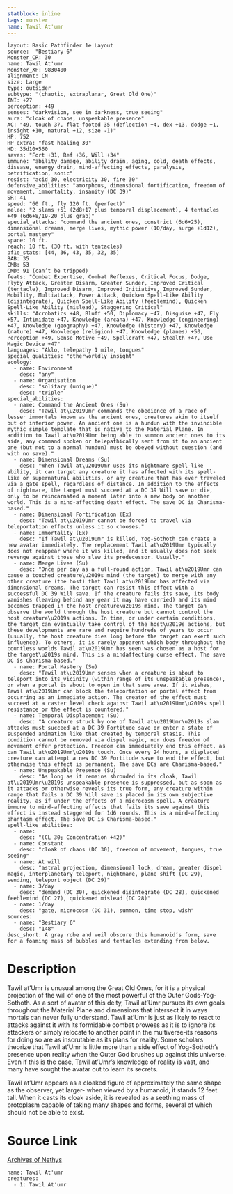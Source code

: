 ```yaml
---
statblock: inline
tags: monster
name: Tawil At'umr
---
```

```statblock
layout: Basic Pathfinder 1e Layout
source:  "Bestiary 6"
Monster_CR: 30
name: Tawil At'umr
Monster_XP: 9830400
alignment: CN
size: Large
type: outsider
subtype: "(chaotic, extraplanar, Great Old One)"
INI: +27
perception: +49
senses: "darkvision, see in darkness, true seeing"
aura: "cloak of chaos, unspeakable presence"
AC: "49, touch 37, flat-footed 35 (deflection +4, dex +13, dodge +1, insight +10, natural +12, size -1)"
HP: 752
HP_extra: "fast healing 30"
HD: 35d10+560
saves: "Fort +31, Ref +36, Will +34"
immune: "ability damage, ability drain, aging, cold, death effects, disease, energy drain, mind-affecting effects, paralysis, petrification, sonic"
resist: "acid 30, electricity 30, fire 30"
defensive_abilities: "amorphous, dimensional fortification, freedom of movement, immortality, insanity (DC 39)"
SR: 41
speed: "60 ft., fly 120 ft. (perfect)"
melee: "2 slams +51 (2d8+17 plus temporal displacement), 4 tentacles +49 (6d6+8/19-20 plus grab)"
special_attacks: "command the ancient ones, constrict (6d6+25), dimensional dreams, merge lives, mythic power (10/day, surge +1d12), portal mastery"
space: 10 ft.
reach: 10 ft. (30 ft. with tentacles)
pf1e_stats: [44, 36, 43, 35, 32, 35]
BAB: 35
CMB: 53
CMD: 91 (can’t be tripped)
feats: "Combat Expertise, Combat Reflexes, Critical Focus, Dodge, Flyby Attack, Greater Disarm, Greater Sunder, Improved Critical (tentacle), Improved Disarm, Improved Initiative, Improved Sunder, Mobility, Multiattack, Power Attack, Quicken Spell-Like Ability (disintegrate), Quicken Spell-Like Ability (feeblemind), Quicken Spell-Like Ability (mislead), Staggering Critical"
skills: "Acrobatics +48, Bluff +50, Diplomacy +47, Disguise +47, Fly +57, Intimidate +47, Knowledge (arcana) +47, Knowledge (engineering) +47, Knowledge (geography) +47, Knowledge (history) +47, Knowledge (nature) +47, Knowledge (religion) +47, Knowledge (planes) +50, Perception +49, Sense Motive +49, Spellcraft +47, Stealth +47, Use Magic Device +47"
languages: "Aklo, telepathy 1 mile, tongues"
special_qualities: "otherworldly insight"
ecology:
  - name: Environment
    desc: "any"
  - name: Organisation
    desc: "solitary (unique)"
    desc: "triple"
special_abilities:
  - name: Command the Ancient Ones (Su)
    desc: "Tawil at\u2019Umr commands the obedience of a race of lesser immortals known as the ancient ones, creatures akin to itself but of inferior power. An ancient one is a hundun with the invincible mythic simple template that is native to the Material Plane. In addition to Tawil at\u2019Umr being able to summon ancient ones to its side, any command spoken or telepathically sent from it to an ancient one (but not to a normal hundun) must be obeyed without question (and with no save)."
  - name: Dimensional Dreams (Su)
    desc: "When Tawil at\u2019Umr uses its nightmare spell-like ability, it can target any creature it has affected with its spell-like or supernatural abilities, or any creature that has ever traveled via a gate spell, regardless of distance. In addition to the effects of nightmare, the target must succeed at a DC 39 Will save or die, only to be reincarnated a moment later into a new body on another world. This is a mind-affecting death effect. The save DC is Charisma-based."
  - name: Dimensional Fortification (Ex)
    desc: "Tawil at\u2019Umr cannot be forced to travel via teleportation effects unless it so chooses."
  - name: Immortality (Ex)
    desc: "If Tawil at\u2019Umr is killed, Yog-Sothoth can create a new avatar immediately. The replacement Tawil at\u2019Umr typically does not reappear where it was killed, and it usually does not seek revenge against those who slew its predecessor. Usually."
  - name: Merge Lives (Su)
    desc: "Once per day as a full-round action, Tawil at\u2019Umr can cause a touched creature\u2019s mind (the target) to merge with any other creature (the host) that Tawil at\u2019Umr has affected via dimensional dreams. The target can resist this effect with a successful DC 39 Will save. If the creature fails its save, its body vanishes (leaving behind any gear it may have carried) and its mind becomes trapped in the host creature\u2019s mind. The target can observe the world through the host creature but cannot control the host creature\u2019s actions. In time, or under certain conditions, the target can eventually take control of the host\u2019s actions, but these developments are rare and require hundreds of years to occur (usually, the host creature dies long before the target can exert such influence). To others, it is rarely apparent which body throughout the countless worlds Tawil at\u2019Umr has seen was chosen as a host for the target\u2019s mind. This is a mindaffecting curse effect. The save DC is Charisma-based."
  - name: Portal Mastery (Su)
    desc: "Tawil at\u2019Umr senses when a creature is about to teleport into its vicinity (within range of its unspeakable presence), or when a portal is about to open in that same area. If it wishes, Tawil at\u2019Umr can block the teleportation or portal effect from occurring as an immediate action. The creator of the effect must succeed at a caster level check against Tawil at\u2019Umr\u2019s spell resistance or the effect is countered."
  - name: Temporal Displacement (Su)
    desc: "A creature struck by one of Tawil at\u2019Umr\u2019s slam attacks must succeed at a DC 39 Fortitude save or enter a state of suspended animation like that created by temporal stasis. This condition cannot be removed via dispel magic, nor does freedom of movement offer protection. Freedom can immediately end this effect, as can Tawil at\u2019Umr\u2019s touch. Once every 24 hours, a displaced creature can attempt a new DC 39 Fortitude save to end the effect, but otherwise this effect is permanent. The save DCs are Charisma-based."
  - name: Unspeakable Presence (Su)
    desc: "As long as it remains shrouded in its cloak, Tawil at\u2019Umr\u2019s unspeakable presence is suppressed, but as soon as it attacks or otherwise reveals its true form, any creature within range that fails a DC 39 Will save is placed in its own subjective reality, as if under the effects of a microcosm spell. A creature immune to mind-affecting effects that fails its save against this effect is instead staggered for 1d6 rounds. This is a mind-affecting phantasm effect. The save DC is Charisma-based."
spell-like_abilities:
  - name:
    desc: "(CL 30; Concentration +42)"
  - name: Constant
    desc: "cloak of chaos (DC 30), freedom of movement, tongues, true seeing"
  - name: At will
    desc: "astral projection, dimensional lock, dream, greater dispel magic, interplanetary teleport, nightmare, plane shift (DC 29), sending, teleport object (DC 29)"
  - name: 3/day
    desc: "demand (DC 30), quickened disintegrate (DC 28), quickened feeblemind (DC 27), quickened mislead (DC 28)"
  - name: 1/day
    desc: "gate, microcosm (DC 31), summon, time stop, wish"
sources:
  - name: "Bestiary 6"
    desc: "148"
desc_short: A gray robe and veil obscure this humanoid’s form, save for a foaming mass of bubbles and tentacles extending from below.
```
# Description
Tawil at’Umr is unusual among the Great Old Ones, for it is a physical projection of the will of one of the most powerful of the Outer Gods-Yog-Sothoth. As a sort of avatar of this deity, Tawil at’Umr pursues its own goals throughout the Material Plane and dimensions that intersect it in ways mortals can never fully understand. Tawil at’Umr is just as likely to react to attacks against it with its formidable combat prowess as it is to ignore its attackers or simply relocate to another point in the multiverse-its reasons for doing so are as inscrutable as its plans for reality. Some scholars theorize that Tawil at’Umr is little more than a side effect of Yog-Sothoth’s presence upon reality when the Outer God brushes up against this universe. Even if this is the case, Tawil at’Umr’s knowledge of reality is vast, and many have sought the avatar out to learn its secrets. 

Tawil at’Umr appears as a cloaked figure of approximately the same shape as the observer, yet larger- when viewed by a humanoid, it stands 12 feet tall. When it casts its cloak aside, it is revealed as a seething mass of protoplasm capable of taking many shapes and forms, several of which should not be able to exist.
# Source Link
[Archives of Nethys](https://aonprd.com/MonsterDisplay.aspx?ItemName=Tawil%20At%27umr)
```encounter-table
name: Tawil At'umr
creatures:
  - 1: Tawil At'umr
```
